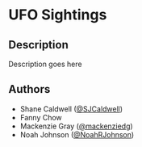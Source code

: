 # UFO Sightings

## Description

Description goes here

## Authors

* Shane Caldwell ([@SJCaldwell](https://github.com/SJCaldwell))
* Fanny Chow
* Mackenzie Gray ([@mackenziedg](https://github.com/mackenziedg))
* Noah Johnson ([@NoahRJohnson](https://github.com/NoahRJohnson))
